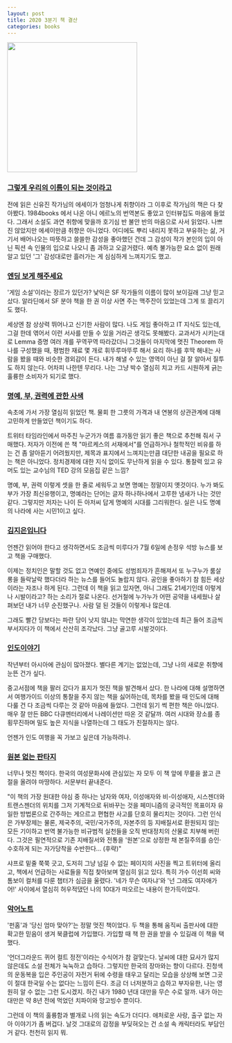 ```yaml
---
layout: post
title: 2020 3분기 책 결산
categories: books
---
```


<img src="{{ site.baseurl }}/thumbnails/201006_books/원본없는판타지.png" width="300" />

### [그렇게 우리의 이름이 되는 것이라고](http://book.naver.com/bookdb/book_detail.php?bid=15344881)
전에 읽은 신유진 작가님의 에세이가 엄청나게 취향이라 그 이후로 작가님의 책은 다 찾아봤다. 1984books 에서 나온 아니 에르노의 번역본도 좋았고 인터뷰집도 마음에 들었다. 그래서 소설도 과연 취향에 맞을까 호기심 반 불안 반의 마음으로 사서 읽었다. 나쁘진 않았지만 에세이만큼 취향은 아니었다. 어디에도 뿌리 내리지 못하고 부유하는 삶, 거기서 배어나오는 따뜻하고 쓸쓸한 감성을 좋아했던 건데 그 감성이 작가 본인의 입이 아닌 픽션 속 인물의 입으로 나오니 좀 과하고 오글거렸다. 예측 불가능한 요소 없이 원래 알고 있던 '그' 감성대로만 흘러가는 게 심심하게 느껴지기도 했고.

### [엔딩 보게 해주세요](http://book.naver.com/bookdb/book_detail.php?bid=16301362)
'게임 소설'이라는 장르가 있던가? 낯익은 SF 작가들의 이름이 많이 보이길래 그냥 믿고 샀다. 알라딘에서 SF 분야 책을 한 권 이상 사면 주는 맥주잔이 있었는데 그게 또 끌리기도 했다.

세상엔 참 상상력 뛰어나고 신기한 사람이 많다. 나도 게임 좋아하고 IT 지식도 있는데, 그걸 한데 엮어서 이런 서사를 만들 수 있을 거라곤 생각도 못해봤다. 교과서가 시키는대로 Lemma 증명 여러 개를 꾸역꾸역 따라갔더니 그것들이 마지막에 멋진 Theorem 하나를 구성했을 때, 평범한 재료 몇 개로 휘뚜루마뚜루 해서 요리 하나를 후딱 해내는 사람을 봤을 때와 비슷한 경외감이 든다. 내가 해낼 수 있는 영역이 아닌 걸 잘 알아서 질투도 하지 않는다. 어차피 나한텐 무리다. 나는 그냥 박수 열심히 치고 카드 시원하게 긁는 훌륭한 소비자가 되기로 했다.

### [명예, 부, 권력에 관한 사색](http://book.naver.com/bookdb/book_detail.php?bid=16387197)
속초에 가서 가장 열심히 읽었던 책. 물회 한 그릇의 가격과 내 연봉의 상관관계에 대해 고민하게 만들었던 책이기도 하다.

트위터 타임라인에서 마주친 누군가가 여름 휴가동안 읽기 좋은 책으로 추천해 줘서 구매했다. 저자가 이전에 쓴 책 "마르케스의 서재에서"를 언급하거나 철학적인 비유를 하는 건 좀 알아듣기 어려웠지만, 제목과 표지에서 느껴지는만큼 대단한 내공을 필요로 하는 책은 아니었다. 정치경제에 대한 지식 없이도 무난하게 읽을 수 있다. 통찰력 있고 유머도 있는 교수님의 TED 강의 모음집 같은 느낌?

명예, 부, 권력 이렇게 셋을 한 줄로 세워두고 보면 명예는 정말이지 옛것이다. 누가 봐도 부가 가장 최신유행이고, 명예라는 단어는 글자 하나하나에서 고루한 냄새가 나는 것만 같다. 그렇지만 저자는 나이 든 아저씨 답게 명예의 시대를 그리워한다. 실은 나도 명예의 나라에 사는 시민1이고 싶다.

### [김지은입니다](http://book.naver.com/bookdb/book_detail.php?bid=16277966)
언젠간 읽어야 한다고 생각하면서도 조금씩 미루다가 7월 6일에 손정우 석방 뉴스를 보고 책을 구매했다. 

이제는 정치인은 말할 것도 없고 연예인 중에도 성범죄자가 흔해져서 또 누구누가 룸살롱을 들락날락 했다더라 하는 뉴스를 들어도 놀랍지 않다. 공인을 좋아하기 참 힘든 세상이라는 자조나 하게 된다. 그런데 이 책을 읽고 있자면, 아니 그래도 21세기인데 이렇게나 시발이라고? 하는 소리가 절로 나온다. 선거철에 누가누가 어떤 공약을 내세웠나 살펴보던 내가 너무 순진했구나. 사람 덜 된 것들이 이렇게나 많은데.

그래도 빨간 당보다는 파란 당이 낫지 않냐는 막연한 생각이 있었는데 최근 들어 조금씩 부서지다가 이 책에서 산산히 조각났다. 그냥 골고루 시발것이다.

### [인도이야기](http://book.naver.com/bookdb/book_detail.php?bid=6013704)
작년부터 아시아에 관심이 많아졌다. 별다른 계기는 없었는데, 그냥 나의 새로운 취향에 눈뜬 건가 싶다. 

중고서점에 책을 팔러 갔다가 표지가 멋진 책을 발견해서 샀다. 한 나라에 대해 설명하면서 여행가이드 이상의 통찰을 주지 않는 책을 싫어하는데, 목차를 봤을 때 인도에 대해 다룰 건 다 조금씩 다루는 것 같아 마음에 들었다. 그런데 읽기 썩 편한 책은 아니었다. 매우 잘 만든 BBC 다큐멘터리에서 나레이션만 따온 것 같달까. 여러 시대와 장소를 종횡무진하며 밀도 높은 지식을 나열하는데 그 태도가 친절하지는 않다. 

언젠가 인도 여행을 꼭 가보고 싶은데 가능하려나.

### [원본 없는 판타지](http://book.naver.com/bookdb/book_detail.php?bid=16321687)
너무나 멋진 책이다. 한국의 여성문화사에 관심있는 자 모두 이 책 앞에 무릎을 꿇고 큰 절을 올려야 마땅하다. 서문부터 끝내준다.

"이 책의 가장 원대한 야심 중 하나는 남자와 여자, 이성애자와 비-이성애자, 시스젠더와 트랜스젠더의 위치를 그저 기계적으로 뒤바꾸는 것을 페미니즘의 궁극적인 목표이자 유일한 방법론으로 간주하는 게으르고 편협한 사고를 단호히 물리치는 것이다. 그런 인식은 가부장제는 물론, 제국주의, 국민/국가주의, 자본주의 등 지배질서로 환원되지 않는 모든 기이하고 번역 불가능한 비규범적 실천들을 오직 반대정치의 산물로 치부해 버린다. 그것은 필연적으로 기존 지배질서와 전통을 '원본'으로 상정한 채 본질주의를 승인·수호하게 되는 자가당착을 수반한다... (후략)"

샤프로 밑줄 쭉쭉 긋고, 도저히 그냥 넘길 수 없는 페이지의 사진을 찍고 트위터에 올리고, 책에서 언급하는 사료들을 직접 찾아보며 열심히 읽고 있다. 특히 가수 이선희 씨와 톰보이 컬처를 다룬 챕터가 심금을 울렸다. '네가 무슨 여자냐'와 '넌 그래도 여자애가 어!' 사이에서 열심히 허우적댔던 나의 10대가 떠오르는 내용이 한가득이었다.

### [악어노트](http://book.naver.com/bookdb/book_detail.php?bid=15001266)
'펀홈'과 '당신 엄마 맞아?'는 정말 멋진 책이었다. 두 책을 통해 움직씨 출판사에 대한 확고한 믿음이 생겨 북클럽에 가입했다. 가입할 때 책 한 권을 받을 수 있길래 이 책을 택했다.

'언더그라운드 퀴어 컬트 정전'이라는 수식어가 참 걸맞는다. 날씨에 대한 묘사가 많지 않은데도 소설 전체가 눅눅하고 습하다. 그렇지만 한국의 장마와는 향이 다르다. 진청색의 운동복을 입은 주인공이 자전거 뒤에 수령을 태우고 달리는 모습을 상상해 보면 그곳이 절대 한국일 수는 없다는 느낌이 든다. 조금 더 너저분하고 습하고 부자유한, 나는 영원히 알 수 없는 그런 도시겠지. 하긴 내가 1980 년대 대만을 무슨 수로 알까. 내가 아는 대만은 약 8년 전에 먹었던 치파이와 망고빙수 뿐이다.

그런데 이 책의 훌륭함과 별개로 나의 읽는 속도가 더디다. 애처로운 사랑, 출구 없는 자아 이야기가 좀 버겁다. 날것 그대로의 감정을 부딪혀오는 건 소설 속 캐릭터라도 부담인 거 같다. 천천히 읽지 뭐.
